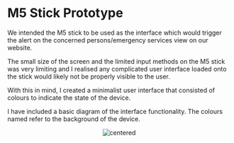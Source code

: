# M5 Stick Prototype

We intended the M5 stick to be used as the interface which would trigger the alert on the concerned persons/emergency services view on our website.

The small size of the screen and the limited input methods on the M5 stick was very limiting and I realised any complicated user interface loaded onto the stick would likely not be properly visible to the user.

With this in mind, I created a minimalist user interface that consisted of colours to indicate the state of the device.

I have included a basic diagram of the interface functionality. The colours named refer to the background of the device.


<p align="center">
  <img src="https://raw.githubusercontent.com/HumphreyCurtis/GuardianCycle/master/iot-device/m5-stick-prototype/images/M5Stick-FSM.png" alt="centered"/>
</p>

